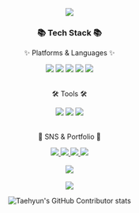 <div align=center>
<img src="https://capsule-render.vercel.app/api?type=rounded&color=auto&height=200&section=header&text=Dex&fontSize=90&animation=fadeIn" />
</div>

<div align=center>
	<h3>📚 Tech Stack 📚</h3>
	<p>✨ Platforms & Languages ✨</p>
</div>

<div align=center>
	<img src="https://img.shields.io/badge/Java-007396?style=flat&logo=Conda-Forge&logoColor=white" />
	<img src="https://img.shields.io/badge/Spring-6DB33F?style=flat&logo=Spring&logoColor=white" />
	<img src="https://img.shields.io/badge/MySQL-4479A1?style=flat&logo=MySQL&logoColor=white" />
	<img src="https://img.shields.io/badge/MariaDB-003545?style=flat&logo=MariaDB&logoColor=white" />
	<img src="https://img.shields.io/badge/Linux-FCC624?style=flat&logo=Linux&logoColor=white" />
</div>
<br>
<div align=center>
	<p>🛠 Tools 🛠</p>
</div>
<div align=center>
	<img src="https://img.shields.io/badge/Tomcat-F8DC75?style=flat&logo=ApacheTomcat&logoColor=white" />
	<img src="https://img.shields.io/badge/AWS-232F3E?style=flat&logo=AmazonAWS&logoColor=white" />
	<img src="https://img.shields.io/badge/GitHub-181717?style=flat&logo=GitHub&logoColor=white" />
</div>
<br>
<div align=center>
	<p>🎨 SNS & Portfolio 🎨</p>
</div>
<div align=center>
	<a href="https://dex-portfolio.notion.site/Dex-Portfolio-aedf50b5e16b417f965405eede418796">
		<img src="https://img.shields.io/badge/Portfolio-FF3633?style=flat&logo=Micro.blog&logoColor=white" />
	</a>
  <a href="https://velog.io/@dex_">
		<img src="https://img.shields.io/badge/Blog-FF9800?style=flat&logo=Blogger&logoColor=white" />
	</a>
	<a href="https://coding916.tistory.com/">
		<img src="https://img.shields.io/badge/Blog-FF9800?style=flat&logo=Blogger&logoColor=white" />
	</a>
	<a href="mailto:dydrkflqmdl@naver.com">
		<img src="https://img.shields.io/badge/Mail-30B980?style=flat&logo=Gmail&logoColor=white" />
	</a>
	<br>
</div>
<br>
<div align=center>
<img src="https://github-readme-stats.vercel.app/api/top-langs/?username=dydrkflqmdl&layout=compact"><br><br>
<img src="https://github-readme-stats.vercel.app/api?username=dydrkflqmdl&show_icons=true">

![Taehyun's GitHub Contributor stats](https://github-contributor-stats.vercel.app/api?username=dydrkflqmdl)
</div>

